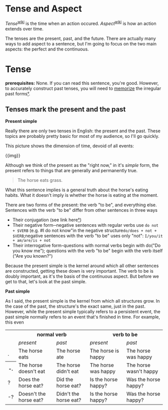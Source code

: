 # Tense and Aspect

*Tense*<sup>[wiki](https://en.wikipedia.org/wiki/Grammatical_tense)</sup> is 
the time when an action occured.
*Aspect*<sup>[wiki](https://en.wikipedia.org/wiki/Grammatical_aspect)</sup> is
how an action extends over time.

The tenses are the present, past, and the future. There are actually many ways
to add aspect to a sentence, but I'm going to focus on the two main aspects:
the perfect and the continuous.


# Tense

**prerequisites:** None. If you can read this sentence, you're good. However,
to accurately construct past tenses, you will need to [memorize](../tools.md#spaced-repition)
the irregular past forms[°](https://grammar.cl/Past/Irregular_Verbs_List.htm).

## Tenses mark the present and the past

**Present simple**

Really there are only two tenses in English: the present and the past. These
topics are probably pretty basic for most of my audience, so I'll go quickly.

This picture shows the dimension of time, devoid of all events:

{{img}}

Although we think of the present as the "right now," in it's _simple_ form,
the present refers to things that are generally and permanently true.

> The horse eats grass.

What this sentence implies is a general truth about the horse's eating habits.
What it doesn't imply is whether the horse is eating at the moment.

There are two forms of the present: the verb "to be", and everything else.
Sentences with the verb "to be" differ from other sentences in three ways

* Their conjugation (see link here[°](https://www.thoughtco.com/present-and-past-forms-verb-be-1690359))
* Their negative form─negative sentences with regular verbs use `do not + $VERB` (e.g. #I do not know"in the negative structure`do/does + not + $VERB`;negative sentences with the verb "to be" uses only "not":
`I/you/it + am/are/is + not`
* Their interrogative form-questions with normal verbs begin with do("Do you know me");
questions with the verb "to be" begin with the verb itself ("Are you known?")

Because the present simple is the kernel around which all other sentences 
are constructed, getting these down is very important. The verb to be is doubly
important, as it's the basis of the continuous aspect. But before we get to that,
let's look at the past simple.

**Past simple**

As I said, the present simple is the kernel from which all structures grow. In
the case of the past, the structure's the exact same, just in the past.
However, while the present simple typically refers to a persistent event, the
past simple normally refers to an event that's finished in time. For example,
this even






<table style="width:100%">
  <tr>
    <th></th>
    <th colspan="2">normal verb</th>
    <th colspan="2">verb to be</th>
  <tr>
    <td></td>
    <td><em>present</em></td>
    <td><em>past</em></td>
    <td><em>present</em></td>
    <td><em>past</emph></td>
  <tr>
    <td>.</td>
    <td>The horse eats</td>
    <td>The horse ate</td>
    <td>The horse is happy</td>
    <td>The horse was happy</td>
  </tr>
  <tr>
    <th>-.</th>
    <td>The horse doesn't eat</td>
    <td>The horse didn't eat</td>
    <td>The horse was happy</td>
    <td>The horse wasn't happy</td>
  </tr>
  <tr>
    <td>?</td>
    <td>Does the horse eat?</td>
    <td>Did the horse eat?</td>
    <td>Is the horse happy?</td>
    <td>Was the horse happy?</td>
  </tr>
  <tr>
    <td>-?</td>
    <td>Doesn't the horse eat?</td>
    <td>Didn't the horse eat?</td>
    <td>Is the horse happy?</td>
    <td>Was the horse happy?</td>
  </tr>
</table>
